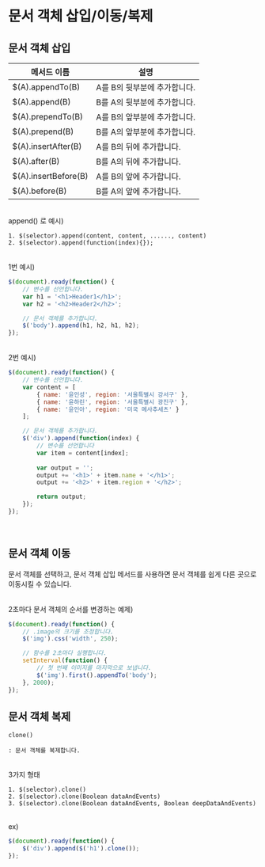 # 문서 객체 삽입/이동/복제

## 문서 객체 삽입

| 메서드 이름 | 설명 |
|--|--|
| $(A).appendTo(B) | A를 B의 뒷부분에 추가합니다. |
| $(A).append(B) | B를 A의 뒷부분에 추가합니다. |
| $(A).prependTo(B) | A를 B의 앞부분에 추가합니다. | 
| $(A).prepend(B) | B를 A의 앞부분에 추가합니다. |
| $(A).insertAfter(B) | A를 B의 뒤에 추가합니다. |
| $(A).after(B) | B를 A의 뒤에 추가합니다. |
| $(A).insertBefore(B) | A를 B의 앞에 추가합니다. |
| $(A).before(B) | B를 A의 앞에 추가합니다. |

<br>
append() 로 예시)

```
1. $(selector).append(content, content, ......, content)
2. $(selector).append(function(index){});
```

<br>
1번 예시)

```javascript
$(document).ready(function() {
	// 변수를 선언합니다.
	var h1 = '<h1>Header1</h1>';
	var h2 = '<h2>Header2</h2>';

	// 문서 객체를 추가합니다.
	$('body').append(h1, h2, h1, h2);
});
```

<br>
2번 예시)

```javascript
$(document).ready(function() {
	// 변수를 선언합니다.
	var content = [
		{ name: '윤인성', region: '서울특별시 강서구' },
		{ name: '윤하린', region: '서울특별시 광진구' },
		{ name: '윤인아', region: '미국 메사추세츠' }	
	];

	// 문서 객체를 추가합니다.
	$('div').append(function(index) {
		// 변수를 선언합니다
		var item = content[index];
		
		var output = '';
		output += '<h1>' + item.name + '</h1>';
		output += '<h2>' + item.region + '</h2>';

		return output;		
	});
});
```

<br>

## 문서 객체 이동

문서 객체를 선택하고, 문서 객체 삽입 메서드를 사용하면 문서 객체를 쉽게 다른 곳으로 이동시킬 수 있습니다.

<br>
2초마다 문서 객체의 순서를 변경하는 예제)

```javascript
$(document).ready(function() {
	// .image의 크기를 조정합니다.
	$('img').css('width', 250);

	// 함수를 2초마다 실행합니다.
	setInterval(function() {
		// 첫 번째 이미지를 마지막으로 보냅니다.
		$('img').first().appendTo('body');
	}, 2000);
});
```

## 문서 객체 복제

```
clone()

: 문서 객체를 복제합니다.
```

<br>
3가지 형태

```
1. $(selector).clone()
2. $(selector).clone(Boolean dataAndEvents)
3. $(selector).clone(Boolean dataAndEvents, Boolean deepDataAndEvents)
```

<br>
ex)

```javascript
$(document).ready(function() {
	$('div').append($('h1').clone());
});
```
